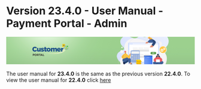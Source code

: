 # Version 23.4.0 - User Manual - Payment Portal - Admin

![](/Customerportal/src/images/customer-portal/front-end-user/CP_banner.jpg)

The user manual for **23.4.0** is the same as the previous version **22.4.0**. 
To view the user manual for **22.4.0** click [here](./usermanual-paymentportal-22.4.0-admin-user.md)
